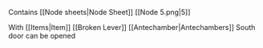 Contains [[Node sheets|Node Sheet]] [[Node 5.png|5]]

With [[Items|Item]] [[Broken Lever]] [[Antechamber|Antechambers]] South door can be opened